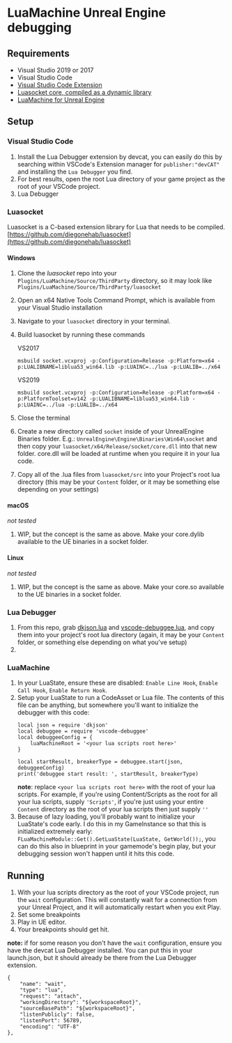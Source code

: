 # LuaMachine Unreal Engine debugging
## Requirements
* Visual Studio 2019 or 2017
* Visual Studio Code
* [Visual Studio Code Extension](https://marketplace.visualstudio.com/items?itemName=devCAT.lua-debug)
* [Luasocket core, compiled as a dynamic library](#luasocket)
* [LuaMachine for Unreal Engine](https://github.com/rdeioris/LuaMachine)

## Setup
### Visual Studio Code
1. Install the Lua Debugger extension by devcat, you can easily do this by searching within VSCode's Extension manager for `publisher:"devCAT"` and installing the `Lua Debugger` you find.
2. For best results, open the root Lua directory of your game project as the root of your VSCode project.
3. Lua Debugger

### Luasocket
Luasocket is a C-based extension library for Lua that needs to be compiled. 
[https://github.com/diegonehab/luasocket](https://github.com/diegonehab/luasocket)

#### Windows
1. Clone the *luasocket* repo into your `Plugins/LuaMachine/Source/ThirdParty` directory, so it may look like `Plugins/LuaMachine/Source/ThirdParty/luasocket`
2. Open an x64 Native Tools Command Prompt, which is available from your Visual Studio installation
3. Navigate to your `luasocket` directory in your terminal.
4. Build luasocket by running these commands
   
    VS2017
    ```
    msbuild socket.vcxproj -p:Configuration=Release -p:Platform=x64 -p:LUALIBNAME=liblua53_win64.lib -p:LUAINC=../lua -p:LUALIB=../x64
    ```
    VS2019
    ```
    msbuild socket.vcxproj -p:Configuration=Release -p:Platform=x64 -p:PlatformToolset=v142 -p:LUALIBNAME=liblua53_win64.lib -p:LUAINC=../lua -p:LUALIB=../x64
    ```
5. Close the terminal
6. Create a new directory called `socket` inside of your UnrealEngine Binaries folder. E.g.: `UnrealEngine\Engine\Binaries\Win64\socket` and then copy your `luasocket/x64/Release/socket/core.dll` into that new folder. core.dll will be loaded at runtime when you require it in your lua code.
7. Copy all of the .lua files from `luasocket/src` into your Project's root lua directory (this may be your `Content` folder, or it may be something else depending on your settings)

#### macOS
  *not tested*
1. WIP, but the concept is the same as above. Make your core.dylib available to the UE binaries in a socket folder.

#### Linux
*not tested*
1. WIP, but the concept is the same as above. Make your core.so available to the UE binaries in a socket folder.

### Lua Debugger
1. From this repo, grab [dkjson.lua](https://github.com/schetle/VSCodeLuaDebug/blob/master/debuggee/dkjson.lua) and [vscode-debuggee.lua](https://github.com/schetle/VSCodeLuaDebug/blob/master/debuggee/vscode-debuggee.lua), and copy them into your project's root lua directory (again, it may be your `Content` folder, or something else depending on what you've setup)
2. 

### LuaMachine
1. In your LuaState, ensure these are disabled: `Enable Line Hook`, `Enable Call Hook`, `Enable Return Hook`. 
2. Setup your LuaState to run a CodeAsset or Lua file. The contents of this file can be anything, but somewhere you'll want to initialize the debugger with this code:
    ```
    local json = require 'dkjson'
    local debuggee = require 'vscode-debuggee'
    local debuggeeConfig = {
        luaMachineRoot = '<your lua scripts root here>'
    }

    local startResult, breakerType = debuggee.start(json, debuggeeConfig)
    print('debuggee start result: ', startResult, breakerType)
    ```
   **note**: replace `<your lua scripts root here>` with the root of your lua scripts. For example, if you're using Content/Scripts as the root for all your lua scripts, supply `'Scripts'`, if you're just using your entire `Content` directory as the root of your lua scripts then just supply `''`
3. Because of lazy loading, you'll probably want to initialize your LuaState's code early. I do this in my GameInstance so that this is initialized extremely early: `FLuaMachineModule::Get().GetLuaState(LuaState, GetWorld());`, you can do this also in blueprint in your gamemode's begin play, but your debugging session won't happen until it hits this code.

## Running
1. With your lua scripts directory as the root of your VSCode project, run the `wait` configuration. This will constantly wait for a connection from your Unreal Project, and it will automatically restart when you exit Play.
2. Set some breakpoints
3. Play in UE editor.
4. Your breakpoints should get hit.


**note:** if for some reason you don't have the `wait` configuration, ensure you have the devcat Lua Debugger installed. You can put this in your launch.json, but it should already be there from the Lua Debugger extension.
```
{
    "name": "wait",
    "type": "lua",
    "request": "attach",
    "workingDirectory": "${workspaceRoot}",
    "sourceBasePath": "${workspaceRoot}",
    "listenPublicly": false,
    "listenPort": 56789,
    "encoding": "UTF-8"
},
```